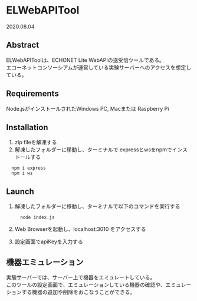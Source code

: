 # ELWebAPITool

2020.08.04

## Abstract
ELWebAPIToolは、ECHONET Lite WebAPIの送受信ツールである。<br>
エコーネットコンソーシアムが運営している実験サーバーへのアクセスを想定している。  

## Requirements
Node.jsがインストールされたWindows PC, Macまたは Raspberry Pi  

## Installation
1. zip fileを解凍する
2. 解凍したフォルダーに移動し、ターミナルで expressとwsをnpmでインストールする

```
  npm i express
  npm i ws   
```

## Launch
1. 解凍したフォルダーに移動し、ターミナルで以下のコマンドを実行する   

    ```
      node index.js
    ```

2. Web Browserを起動し、localhost:3010 をアクセスする  
3. 設定画面でapiKeyを入力する

## 機器エミュレーション
実験サーバーでは、サーバー上で機器をエミュレートしている。<br>
このツールの設定画面で、エミュレーションしている機器の確認や、エミュレーションする機器の追加や削除をおこなうことができる。